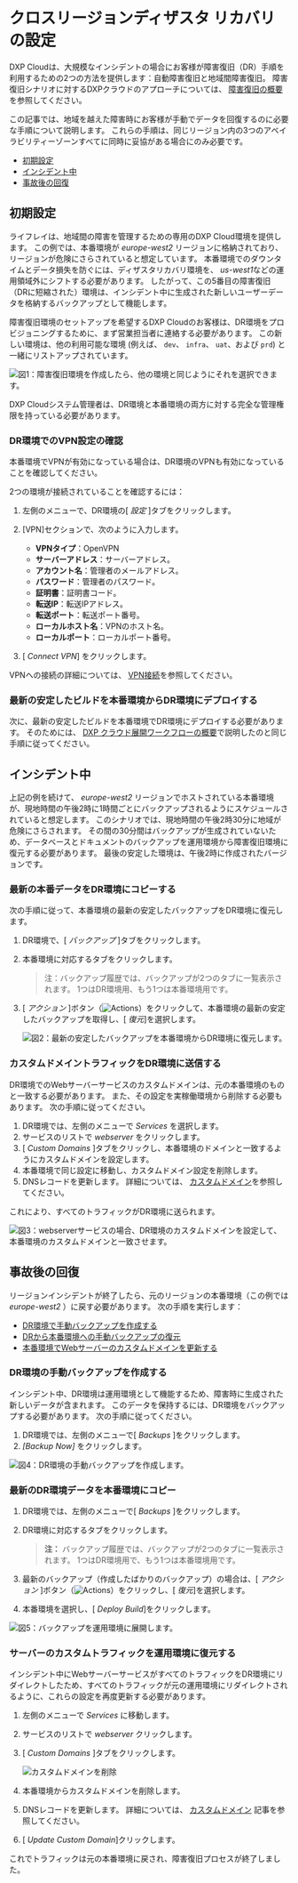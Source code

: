 # クロスリージョンディザスタ リカバリの設定

DXP Cloudは、大規模なインシデントの場合にお客様が障害復旧（DR）手順を利用するための2つの方法を提供します：自動障害復旧と地域間障害復旧。 障害復旧シナリオに対するDXPクラウドのアプローチについては、 [障害復旧の概要](./disaster-recovery-overview.md)を参照してください。

この記事では、地域を越えた障害時にお客様が手動でデータを回復するのに必要な手順について説明します。 これらの手順は、同じリージョン内の3つのアベイラビリティーゾーンすべてに同時に妥協がある場合にのみ必要です。

  - [初期設定](#initial-setup)
  - [インシデント中](#during-an-incident)
  - [事故後の回復](#post-incident-recovery)

## 初期設定

ライフレイは、地域間の障害を管理するための専用のDXP Cloud環境を提供します。 この例では、本番環境が *europe-west2* リージョンに格納されており、リージョンが危険にさらされていると想定しています。 本番環境でのダウンタイムとデータ損失を防ぐには、ディザスタリカバリ環境を、 *us-west1*などの運用領域外にシフトする必要があります。 したがって、この5番目の障害復旧（DRに短縮された）環境は、インシデント中に生成された新しいユーザーデータを格納するバックアップとして機能します。

障害復旧環境のセットアップを希望するDXP Cloudのお客様は、DR環境をプロビジョニングするために、まず営業担当者に連絡する必要があります。 この新しい環境は、他の利用可能な環境 (例えば、 `dev`、 `infra`、 `uat`、および `prd`) と一緒にリストアップされています。

![図1：障害復旧環境を作成したら、他の環境と同じようにそれを選択できます。](./disaster-recovery/images/01.png)

DXP Cloudシステム管理者は、DR環境と本番環境の両方に対する完全な管理権限を持っている必要があります。

### DR環境でのVPN設定の確認

本番環境でVPNが有効になっている場合は、DR環境のVPNも有効になっていることを確認してください。

2つの環境が接続されていることを確認するには：

1.  左側のメニューで、DR環境の[ *設定* ]タブをクリックします。

2.  [VPN]セクションで、次のように入力します。

      - **VPNタイプ**：OpenVPN
      - **サーバーアドレス**：サーバーアドレス。
      - **アカウント名**：管理者のメールアドレス。
      - **パスワード**：管理者のパスワード。
      - **証明書**：証明書コード。
      - **転送IP**：転送IPアドレス。
      - **転送ポート**：転送ポート番号。
      - **ローカルホスト名**：VPNのホスト名。
      - **ローカルポート**：ローカルポート番号。

3.  [ *Connect VPN*] をクリックします。

VPNへの接続の詳細については、 [VPN接続](../infrastructure-and-operations/networking/connecting-a-vpn-to-dxp-cloud.md)を参照してください。

### 最新の安定したビルドを本番環境からDR環境にデプロイする

次に、最新の安定したビルドを本番環境でDR環境にデプロイする必要があります。 そのためには、 [DXP クラウド展開ワークフローの概要](../build-and-deploy/overview-of-the-dxp-cloud-deployment-workflow.md)で説明したのと同じ手順に従ってください。

## インシデント中

上記の例を続けて、 *europe-west2* リージョンでホストされている本番環境が、現地時間の午後2時に1時間ごとにバックアップされるようにスケジュールされていると想定します。 このシナリオでは、現地時間の午後2時30分に地域が危険にさらされます。 その間の30分間はバックアップが生成されていないため、データベースとドキュメントのバックアップを運用環境から障害復旧環境に復元する必要があります。 最後の安定した環境は、午後2時に作成されたバージョンです。

### 最新の本番データをDR環境にコピーする

次の手順に従って、本番環境の最新の安定したバックアップをDR環境に復元します。

1.  DR環境で、[ *バックアップ* ]タブをクリックします。

2.  本番環境に対応するタブをクリックします。

    > 注：バックアップ履歴では、バックアップが2つのタブに一覧表示されます。 1つはDR環境用、もう1つは本番環境用です。

3.  [ *アクション* ]ボタン（![Actions](./disaster-recovery/images/02.png)）をクリックして、本番環境の最新の安定したバックアップを取得し、[ *復元*]を選択します。

    ![図2：最新の安定したバックアップを本番環境からDR環境に復元します。](./disaster-recovery/images/03.png)

### カスタムドメイントラフィックをDR環境に送信する

DR環境でのWebサーバーサービスのカスタムドメインは、元の本番環境のものと一致する必要があります。 また、その設定を実稼働環境から削除する必要もあります。 次の手順に従ってください。

1.  DR環境では、左側のメニューで *Services* を選択します。
2.  サービスのリストで *webserver* をクリックします。
3.  [ *Custom Domains* ]タブをクリックし、本番環境のドメインと一致するようにカスタムドメインを設定します。
4.  本番環境で同じ設定に移動し、カスタムドメイン設定を削除します。
5.  DNSレコードを更新します。 詳細については、 [カスタムドメイン](../infrastructure-and-operations/networking/custom-domains.md)を参照してください。

これにより、すべてのトラフィックがDR環境に送られます。

![図3：webserverサービスの場合、DR環境のカスタムドメインを設定して、本番環境のカスタムドメインと一致させます。](./disaster-recovery/images/04.png)

## 事故後の回復

リージョンインシデントが終了したら、元のリージョンの本番環境（この例では*europe-west2* ）に戻す必要があります。 次の手順を実行します：

  - [DR環境で手動バックアップを作成する](#create-a-manual-backup-in-the-dr-environment)
  - [DRから本番環境への手動バックアップの復元](#restore-the-manual-backup-from-dr-to-Production)
  - [本番環境でWebサーバーのカスタムドメインを更新する](#update-the-web-server-custom-domain-in-Production)

### DR環境の手動バックアップを作成する

インシデント中、DR環境は運用環境として機能するため、障害時に生成された新しいデータが含まれます。 このデータを保持するには、DR環境をバックアップする必要があります。 次の手順に従ってください。

1.  DR環境では、左側のメニューで[ *Backups* ]をクリックします。
2.  *[Backup Now]* をクリックします。

![図4：DR環境の手動バックアップを作成します。](./disaster-recovery/images/05.png)

### 最新のDR環境データを本番環境にコピー

1.  DR環境では、左側のメニューで[ *Backups* ]をクリックします。

2.  DR環境に対応するタブをクリックします。

    > **注：** バックアップ履歴では、バックアップが2つのタブに一覧表示されます。 1つはDR環境用で、もう1つは本番環境用です。

3.  最新のバックアップ（作成したばかりのバックアップ）の場合は、[ *アクション* ]ボタン（![Actions](./disaster-recovery/images/02.png)）をクリックし、[ *復元*]を選択します。

4.  本番環境を選択し、[ *Deploy Build*]をクリックします。

![図5：バックアップを運用環境に展開します。](./disaster-recovery/images/06.png)

### サーバーのカスタムトラフィックを運用環境に復元する

インシデント中にWebサーバーサービスがすべてのトラフィックをDR環境にリダイレクトしたため、すべてのトラフィックが元の運用環境にリダイレクトされるように、これらの設定を再度更新する必要があります。

1.  左側のメニューで *Services* に移動します。

2.  サービスのリストで *webserver* クリックします。

3.  [ *Custom Domains* ]タブをクリックします。

    ![カスタムドメインを削除](./disaster-recovery/images/07.png)

4.  本番環境からカスタムドメインを削除します。

5.  DNSレコードを更新します。 詳細については、 [カスタムドメイン](https://help.liferay.com/hc/en-us/articles/360032856292) 記事を参照してください。

6.  [ *Update Custom Domain*]クリックします。

これでトラフィックは元の本番環境に戻され、障害復旧プロセスが終了しました。
